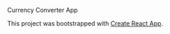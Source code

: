 Currency Converter App

This project was bootstrapped with [Create React App](https://github.com/facebook/create-react-app).
